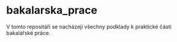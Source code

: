 # bakalarska_prace
V tomto repositáři se nacházejí všechny podklady k praktické části bakalářské práce. 
